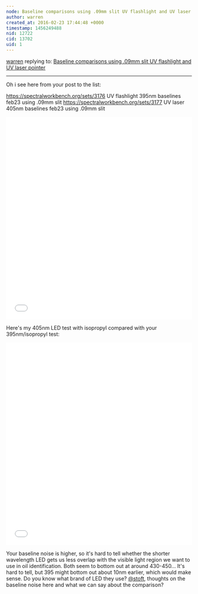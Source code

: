 ```yaml
---
node: Baseline comparisons using .09mm slit UV flashlight and UV laser pointer
author: warren
created_at: 2016-02-23 17:44:48 +0000
timestamp: 1456249488
nid: 12722
cid: 13702
uid: 1
---
```




[warren](../profile/warren) replying to: [Baseline comparisons using .09mm slit UV flashlight and UV laser pointer](../notes/dhaffnersr/02-23-2016/baseline-comparisons-using-09mm-slit-uv-flashlight-and-uv-laser-pointer)

----
Oh i see here from your post to the list: 

https://spectralworkbench.org/sets/3176  UV flashlight 395nm baselines feb23 using .09mm slit
https://spectralworkbench.org/sets/3177  UV laser 405nm baselines feb23 using .09mm slit

<iframe width='100%' height='550px' style='border:none;' src='//spectralworkbench.org/sets/embed2/3176'></iframe>

Here's my 405nm LED test with isopropyl compared with your 395nm/isopropyl test:

<iframe width='100%' height='550px' style='border:none;' src='//spectralworkbench.org/sets/embed2/3178'></iframe>

Your baseline noise is higher, so it's hard to tell whether the shorter wavelength LED gets us less overlap with the visible light region we want to use in oil identification. Both seem to bottom out at around 430-450... It's hard to tell, but 395 might bottom out about 10nm earlier, which would make sense. Do you know what brand of LED they use? [@stoft](/profile/stoft), thoughts on the baseline noise here and what we can say about the comparison?